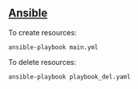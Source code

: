 ## [Ansible](https://www.ansible.com/)

To create resources:
```
ansible-playbook main.yml
```


To delete resources:
```
ansible-playbook playbook_del.yaml
```


